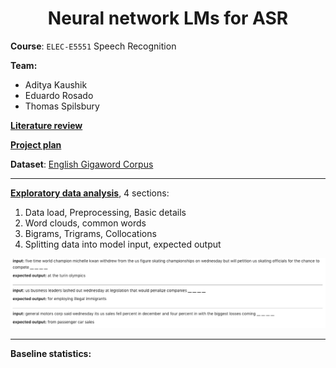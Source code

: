 # <center> Neural network LMs for ASR </center>

**Course**: `ELEC-E5551` Speech Recognition

**Team:**

- Aditya Kaushik
- Eduardo Rosado
- Thomas Spilsbury

**[Literature review](https://docs.google.com/document/d/1KlBNfJWY0pv8c1Q6QQlK82AepUpb-hZYQHmQXQckLF0/edit)**

**[Project plan](https://docs.google.com/document/d/1pQ9311POMwUWQ9c4YOJZzl8wROE7AqnUl2_4XWKCfxQ/edit)**

**Dataset**: [English Gigaword Corpus](https://catalog.ldc.upenn.edu/LDC2003T05) 

----

**[Exploratory data analysis](exploratory_data_analysis.ipynb)**, 4 sections:
1. Data load, Preprocessing, Basic details
2. Word clouds, common words
3. Bigrams, Trigrams, Collocations
4. Splitting data into model input, expected output

![sample_data](./data/sample_data.jpg)

----

**Baseline statistics:**